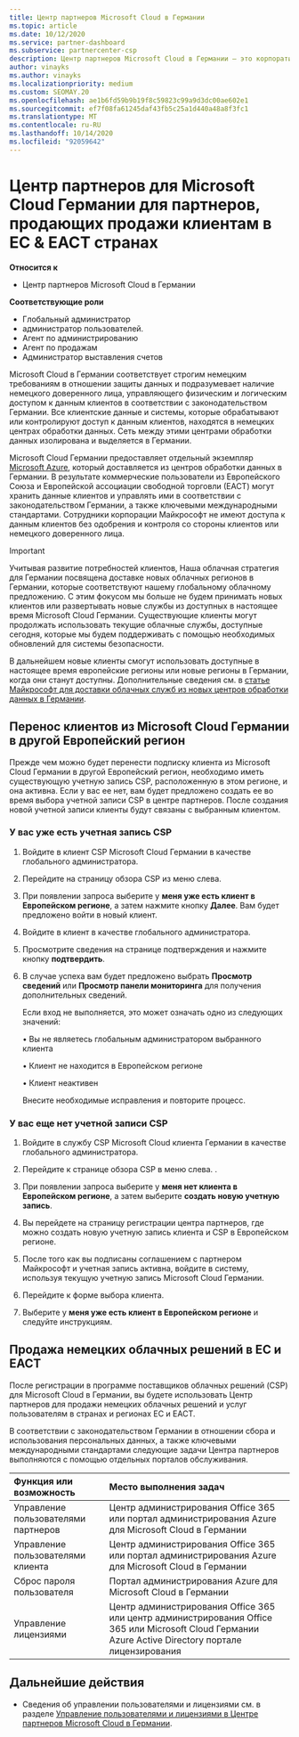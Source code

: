 ```yaml
---
title: Центр партнеров Microsoft Cloud в Германии
ms.topic: article
ms.date: 10/12/2020
ms.service: partner-dashboard
ms.subservice: partnercenter-csp
description: Центр партнеров Microsoft Cloud в Германии — это корпоративный портал для партнеров Майкрософт, которые желают предложить облачные решения Майкрософт пользователям в странах ЕС и ЕАСТ.
author: vinayks
ms.author: vinayks
ms.localizationpriority: medium
ms.custom: SEOMAY.20
ms.openlocfilehash: ae1b6fd59b9b19f8c59823c99a9d3dc00ae602e1
ms.sourcegitcommit: ef7f08fa61245daf43fb5c25a1d440a48a8f3fc1
ms.translationtype: MT
ms.contentlocale: ru-RU
ms.lasthandoff: 10/14/2020
ms.locfileid: "92059642"
---
```

# <a name="partner-center-for-microsoft-cloud-germany-for-partners-selling-to-customers-in-eu--efta-countries"></a>Центр партнеров для Microsoft Cloud Германии для партнеров, продающих продажи клиентам в ЕС & ЕАСТ странах

**Относится к**

-  Центр партнеров Microsoft Cloud в Германии

**Соответствующие роли**

- Глобальный администратор
- администратор пользователей.
- Агент по администрированию
- Агент по продажам
- Администратор выставления счетов

Microsoft Cloud в Германии соответствует строгим немецким требованиям в отношении защиты данных и подразумевает наличие немецкого доверенного лица, управляющего физическим и логическим доступом к данным клиентов в соответствии с законодательством Германии. Все клиентские данные и системы, которые обрабатывают или контролируют доступ к данным клиентов, находятся в немецких центрах обработки данных. Сеть между этими центрами обработки данных изолирована и выделяется в Германии.

Microsoft Cloud Германии предоставляет отдельный экземпляр [Microsoft Azure](https://go.microsoft.com/fwlink/?linkid=847992), который доставляется из центров обработки данных в Германии. В результате коммерческие пользователи из Европейского Союза и Европейской ассоциации свободной торговли (ЕАСТ) могут хранить данные клиентов и управлять ими в соответствии с законодательством Германии, а также ключевыми международными стандартами. Сотрудники корпорации Майкрософт не имеют доступа к данным клиентов без одобрения и контроля со стороны клиентов или немецкого доверенного лица.

> [!IMPORTANT]
> Учитывая развитие потребностей клиентов, Наша облачная стратегия для Германии посвящена доставке новых облачных регионов в Германии, которые соответствуют нашему глобальному облачному предложению. С этим фокусом мы больше не будем принимать новых клиентов или развертывать новые службы из доступных в настоящее время Microsoft Cloud Германии. Существующие клиенты могут продолжать использовать текущие облачные службы, доступные сегодня, которые мы будем поддерживать с помощью необходимых обновлений для системы безопасности.
>
> В дальнейшем новые клиенты смогут использовать доступные в настоящее время европейские регионы или новые регионы в Германии, когда они станут доступны. Дополнительные сведения см. в [статье Майкрософт для доставки облачных служб из новых центров обработки данных в Германии](https://news.microsoft.com/europe/2018/08/31/microsoft-to-deliver-cloud-services-from-new-datacentres-in-germany-in-2019-to-meet-evolving-customer-needs/). 

## <a name="migrate-customers-from-microsoft-cloud-germany-to-another-european-region"></a>Перенос клиентов из Microsoft Cloud Германии в другой Европейский регион

Прежде чем можно будет перенести подписку клиента из Microsoft Cloud Германии в другой Европейский регион, необходимо иметь существующую учетную запись CSP, расположенную в этом регионе, и она активна. Если у вас ее нет, вам будет предложено создать ее во время выбора учетной записи CSP в центре партнеров. После создания новой учетной записи клиенты будут связаны с выбранным клиентом.

### <a name="you-already-have-a-csp-account"></a>У вас уже есть учетная запись CSP

1. Войдите в клиент CSP Microsoft Cloud Германии в качестве глобального администратора.

1. Перейдите на страницу обзора CSP из меню слева.
 
1. При появлении запроса выберите у **меня уже есть клиент в Европейском регионе**, а затем нажмите кнопку **Далее**. Вам будет предложено войти в новый клиент. 

1. Войдите в клиент в качестве глобального администратора.
 
1. Просмотрите сведения на странице подтверждения и нажмите кнопку **подтвердить**.
 
6.  В случае успеха вам будет предложено выбрать **Просмотр сведений** или **Просмотр панели мониторинга** для получения дополнительных сведений. 

    Если вход не выполняется, это может означать одно из следующих значений:
    
    • Вы не являетесь глобальным администратором выбранного клиента
    
    • Клиент не находится в Европейском регионе
    
    • Клиент неактивен

    Внесите необходимые исправления и повторите процесс. 

### <a name="you-dont-already-have-a-csp-account"></a>У вас еще нет учетной записи CSP

1. Войдите в службу CSP Microsoft Cloud клиента Германии в качестве глобального администратора.

1. Перейдите к странице обзора CSP в меню слева.
. 
1. При появлении запроса выберите у **меня нет клиента в Европейском регионе**, а затем выберите **создать новую учетную запись**. 
 
1. Вы перейдете на страницу регистрации центра партнеров, где можно создать новую учетную запись клиента и CSP в Европейском регионе.
  
5. После того как вы подписаны соглашением с партнером Майкрософт и учетная запись активна, войдите в систему, используя текущую учетную запись Microsoft Cloud Германии.

6. Перейдите к форме выбора клиента.

7. Выберите у **меня уже есть клиент в Европейском регионе** и следуйте инструкциям.


## <a name="selling-german-cloud-solutions-in-eu-and-efta"></a>Продажа немецких облачных решений в ЕС и ЕАСТ

После регистрации в программе поставщиков облачных решений (CSP) для Microsoft Cloud в Германии, вы будете использовать Центр партнеров для продажи немецких облачных решений и услуг пользователям в странах и регионах ЕС и ЕАСТ.

В соответствии с законодательством Германии в отношении сбора и использования персональных данных, а также ключевыми международными стандартами следующие задачи Центра партнеров выполняются с помощью отдельных порталов обслуживания.

Функция или возможность | Место выполнения задач
:--- | :---
Управление пользователями партнеров | Центр администрирования Office 365 или портал администрирования Azure для Microsoft Cloud в Германии
Управление пользователями клиента | Центр администрирования Office 365 или портал администрирования Azure для Microsoft Cloud в Германии
Сброс пароля пользователя | Портал администрирования Azure для Microsoft Cloud в Германии
Управление лицензиями | Центр администрирования Office 365 или центр администрирования Office 365 или Microsoft Cloud Германии Azure Active Directory портале лицензирования

## <a name="next-steps"></a>Дальнейшие действия

- Сведения об управлении пользователями и лицензиями см. в разделе [Управление пользователями и лицензиями в Центре партнеров Microsoft Cloud в Германии](user-management-in-partner-center-for-microsoft-cloud-germany.md).

